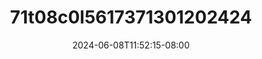 --- 
title: "71t08c0l5617371301202424"
description: "  bokeh 71t08c0l5617371301202424 full video full  "
date: 2024-06-08T11:52:15-08:00
file_code: "h3m0tkaiai8v"
draft: false
cover: "0f6zzu7k8c2u3g3e.jpg"
tags: ["indo", "bokep-indo", "bokep-viral", "bokep-ig"]
length: 65
fld_id: "1483856"
foldername: "Amelia"
categories: ["Amelia"]
views: 0
---